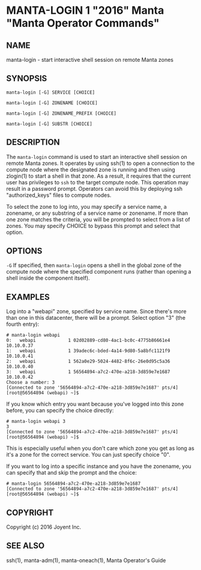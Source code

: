 # MANTA-LOGIN 1 "2016" Manta "Manta Operator Commands"

## NAME

manta-login - start interactive shell session on remote Manta zones

## SYNOPSIS

`manta-login [-G] SERVICE [CHOICE]`

`manta-login [-G] ZONENAME [CHOICE]`

`manta-login [-G] ZONENAME_PREFIX [CHOICE]`

`manta-login [-G] SUBSTR [CHOICE]`

## DESCRIPTION

The `manta-login` command is used to start an interactive shell session on
remote Manta zones.  It operates by using ssh(1) to open a connection to the
compute node where the designated zone is running and then using zlogin(1) to
start a shell in that zone.  As a result, it requires that the current user has
privileges to `ssh` to the target compute node.  This operation may result in a
password prompt.  Operators can avoid this by deploying ssh "authorized\_keys"
files to compute nodes.

To select the zone to log into, you may specify a service name, a zonename, or
any substring of a service name or zonename.  If more than one zone matches the
criteria, you will be prompted to select from a list of zones.  You may specify
CHOICE to bypass this prompt and select that option.

## OPTIONS

`-G`
  If specified, then `manta-login` opens a shell in the global zone of the
  compute node where the specified component runs (rather than opening a shell
  inside the component itself).


## EXAMPLES

Log into a "webapi" zone, specified by service name.  Since there's more than
one in this datacenter, there will be a prompt.  Select option "3" (the fourth
entry):

    # manta-login webapi
    0:   webapi            1 02d02889-cd80-4ac1-bc0c-4775b86661e4 10.10.0.37      
    1:   webapi            1 39adec6c-bded-4a14-9d80-5a8bfc1121f9 10.10.0.41      
    2:   webapi            1 562a0e29-5024-4482-8f6c-26e0d95c5a36 10.10.0.40      
    3:   webapi            1 56564894-a7c2-470e-a218-3d859e7e1687 10.10.0.42      
    Choose a number: 3
    [Connected to zone '56564894-a7c2-470e-a218-3d859e7e1687' pts/4]
    [root@56564894 (webapi) ~]$ 

If you know which entry you want because you've logged into this zone before,
you can specify the choice directly:

    # manta-login webapi 3
    3
    [Connected to zone '56564894-a7c2-470e-a218-3d859e7e1687' pts/4]
    [root@56564894 (webapi) ~]$

This is especially useful when you don't care which zone you get as long as
it's a zone for the correct service.  You can just specify choice "0".

If you want to log into a specific instance and you have the zonename, you can
specify that and skip the prompt and the choice:

    # manta-login 56564894-a7c2-470e-a218-3d859e7e1687
    [Connected to zone '56564894-a7c2-470e-a218-3d859e7e1687' pts/4]
    [root@56564894 (webapi) ~]$ 


## COPYRIGHT

Copyright (c) 2016 Joyent Inc.

## SEE ALSO

ssh(1), manta-adm(1), manta-oneach(1), Manta Operator's Guide
